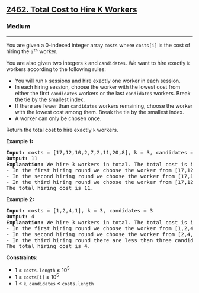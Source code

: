 <h2><a href="https://leetcode.com/problems/total-cost-to-hire-k-workers">2462. Total Cost to Hire K Workers</a></h2>
<h3>Medium</h3>
<hr>
<p>You are given a 0-indexed integer array <code>costs</code> where <code>costs[i]</code> is the cost of hiring the <code>i<sup>th</sup></code> worker.</p>
<p>You are also given two integers <code>k</code> and <code>candidates</code>. We want to hire exactly <code>k</code> workers according to the following rules:</p>
<ul>
<li>You will run <code>k</code> sessions and hire exactly one worker in each session.</li>
<li>In each hiring session, choose the worker with the lowest cost from either the first <code>candidates</code> workers or the last <code>candidates</code> workers. Break the tie by the smallest index.</li>
<li>If there are fewer than <code>candidates</code> workers remaining, choose the worker with the lowest cost among them. Break the tie by the smallest index.</li>
<li>A worker can only be chosen once.</li>
</ul>
<p>Return the total cost to hire exactly <code>k</code> workers.</p>

<p><strong>Example 1:</strong></p>
<pre>
<strong>Input:</strong> costs = [17,12,10,2,7,2,11,20,8], k = 3, candidates = 4
<strong>Output:</strong> 11
<strong>Explanation:</strong> We hire 3 workers in total. The total cost is initially 0.
- In the first hiring round we choose the worker from [17,12,10,2,7,2,11,20,8]. The lowest cost is 2, and we break the tie by the smallest index, which is 3. The total cost = 0 + 2 = 2.
- In the second hiring round we choose the worker from [17,12,10,7,2,11,20,8]. The lowest cost is 2 (index 4). The total cost = 2 + 2 = 4.
- In the third hiring round we choose the worker from [17,12,10,7,11,20,8]. The lowest cost is 7 (index 3). The total cost = 4 + 7 = 11. Notice that the worker with index 3 was common in the first and last four workers.
The total hiring cost is 11.
</pre>

<p><strong>Example 2:</strong></p>
<pre>
<strong>Input:</strong> costs = [1,2,4,1], k = 3, candidates = 3
<strong>Output:</strong> 4
<strong>Explanation:</strong> We hire 3 workers in total. The total cost is initially 0.
- In the first hiring round we choose the worker from [1,2,4,1]. The lowest cost is 1, and we break the tie by the smallest index, which is 0. The total cost = 0 + 1 = 1. Notice that workers with index 1 and 2 are common in the first and last 3 workers.
- In the second hiring round we choose the worker from [2,4,1]. The lowest cost is 1 (index 2). The total cost = 1 + 1 = 2.
- In the third hiring round there are less than three candidates. We choose the worker from the remaining workers [2,4]. The lowest cost is 2 (index 0). The total cost = 2 + 2 = 4.
The total hiring cost is 4.
</pre>

<p><strong>Constraints:</strong></p>
<ul>
<li>1 ≤ <code>costs.length</code> ≤ 10<sup>5</sup></li>
<li>1 ≤ <code>costs[i]</code> ≤ 10<sup>5</sup></li>
<li>1 ≤ <code>k</code>, <code>candidates</code> ≤ <code>costs.length</code></li>
</ul>
